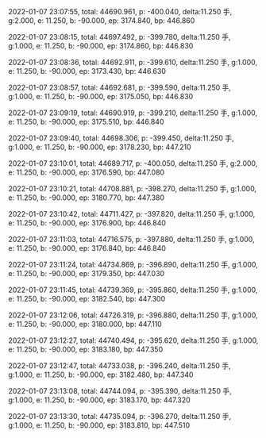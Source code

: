 2022-01-07 23:07:55, total: 44690.961, p: -400.040, delta:11.250 手, g:2.000, e: 11.250, b: -90.000, ep: 3174.840, bp: 446.860

2022-01-07 23:08:15, total: 44697.492, p: -399.780, delta:11.250 手, g:1.000, e: 11.250, b: -90.000, ep: 3174.860, bp: 446.830

2022-01-07 23:08:36, total: 44692.911, p: -399.610, delta:11.250 手, g:1.000, e: 11.250, b: -90.000, ep: 3173.430, bp: 446.630

2022-01-07 23:08:57, total: 44692.681, p: -399.590, delta:11.250 手, g:1.000, e: 11.250, b: -90.000, ep: 3175.050, bp: 446.830

2022-01-07 23:09:19, total: 44690.919, p: -399.210, delta:11.250 手, g:1.000, e: 11.250, b: -90.000, ep: 3175.510, bp: 446.840

2022-01-07 23:09:40, total: 44698.306, p: -399.450, delta:11.250 手, g:1.000, e: 11.250, b: -90.000, ep: 3178.230, bp: 447.210

2022-01-07 23:10:01, total: 44689.717, p: -400.050, delta:11.250 手, g:2.000, e: 11.250, b: -90.000, ep: 3176.590, bp: 447.080

2022-01-07 23:10:21, total: 44708.881, p: -398.270, delta:11.250 手, g:1.000, e: 11.250, b: -90.000, ep: 3180.770, bp: 447.380

2022-01-07 23:10:42, total: 44711.427, p: -397.820, delta:11.250 手, g:1.000, e: 11.250, b: -90.000, ep: 3176.900, bp: 446.840

2022-01-07 23:11:03, total: 44716.575, p: -397.880, delta:11.250 手, g:1.000, e: 11.250, b: -90.000, ep: 3176.840, bp: 446.840

2022-01-07 23:11:24, total: 44734.869, p: -396.890, delta:11.250 手, g:1.000, e: 11.250, b: -90.000, ep: 3179.350, bp: 447.030

2022-01-07 23:11:45, total: 44739.369, p: -395.860, delta:11.250 手, g:1.000, e: 11.250, b: -90.000, ep: 3182.540, bp: 447.300

2022-01-07 23:12:06, total: 44726.319, p: -396.880, delta:11.250 手, g:1.000, e: 11.250, b: -90.000, ep: 3180.000, bp: 447.110

2022-01-07 23:12:27, total: 44740.494, p: -395.620, delta:11.250 手, g:1.000, e: 11.250, b: -90.000, ep: 3183.180, bp: 447.350

2022-01-07 23:12:47, total: 44733.038, p: -396.240, delta:11.250 手, g:1.000, e: 11.250, b: -90.000, ep: 3182.480, bp: 447.340

2022-01-07 23:13:08, total: 44744.094, p: -395.390, delta:11.250 手, g:1.000, e: 11.250, b: -90.000, ep: 3183.170, bp: 447.320

2022-01-07 23:13:30, total: 44735.094, p: -396.270, delta:11.250 手, g:1.000, e: 11.250, b: -90.000, ep: 3183.810, bp: 447.510